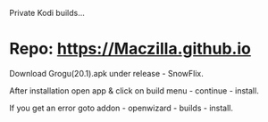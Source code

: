 Private Kodi builds...

# Repo: https://Maczilla.github.io

Download Grogu(20.1).apk under release - SnowFlix.

After installation open app & click on build menu - continue - install.

If you get an error goto addon - openwizard - builds - install.

